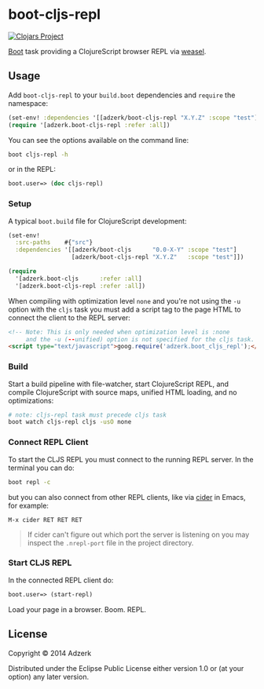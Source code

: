# boot-cljs-repl

[![Clojars Project][2]][3]

[Boot](https://github.com/boot-clj/boot) task providing a ClojureScript browser REPL via [weasel].

## Usage

Add `boot-cljs-repl` to your `build.boot` dependencies and `require` the
namespace:

```clj
(set-env! :dependencies '[[adzerk/boot-cljs-repl "X.Y.Z" :scope "test"]])
(require '[adzerk.boot-cljs-repl :refer :all])
```

You can see the options available on the command line:

```bash
boot cljs-repl -h
```

or in the REPL:

```clj
boot.user=> (doc cljs-repl)
```

### Setup

A typical `boot.build` file for ClojureScript development:

```clj
(set-env!
  :src-paths    #{"src"}
  :dependencies '[[adzerk/boot-cljs      "0.0-X-Y" :scope "test"]
                  [adzerk/boot-cljs-repl "X.Y.Z"   :scope "test"]])

(require
  '[adzerk.boot-cljs      :refer :all]
  '[adzerk.boot-cljs-repl :refer :all])
```

When compiling with optimization level `none` and you're not using the `-u`
option with the `cljs` task you must add a script tag to the page HTML to
connect the client to the REPL server:

```html
<!-- Note: This is only needed when optimization level is :none
     and the -u (--unified) option is not specified for the cljs task. -->
<script type="text/javascript">goog.require('adzerk.boot_cljs_repl');</script>
```

### Build

Start a build pipeline with file-watcher, start ClojureScript REPL, and compile
ClojureScript with source maps, unified HTML loading, and no optimizations:

```bash
# note: cljs-repl task must precede cljs task
boot watch cljs-repl cljs -usO none
```

### Connect REPL Client

To start the CLJS REPL you must connect to the running REPL server. In the
terminal you can do:

```bash
boot repl -c
```

but you can also connect from other REPL clients, like via [cider] in Emacs,
for example:

```
M-x cider RET RET RET
```

> If cider can't figure out which port the server is listening on you may
> inspect the `.nrepl-port` file in the project directory.

### Start CLJS REPL

In the connected REPL client do:

```clj
boot.user=> (start-repl)
```

Load your page in a browser. Boom. REPL.

## License

Copyright © 2014 Adzerk

Distributed under the Eclipse Public License either version 1.0 or (at
your option) any later version.

[1]: https://github.com/tailrecursion/boot
[2]: http://clojars.org/adzerk/boot-cljs-repl/latest-version.svg?cache=3
[3]: http://clojars.org/adzerk/boot-cljs-repl
[cider]: https://github.com/clojure-emacs/cider
[weasel]: https://github.com/tomjakubowski/weasel
